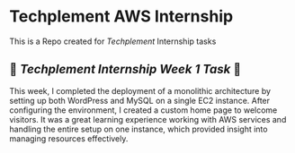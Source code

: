 # Techplement AWS Internship
This is a Repo created for *Techplement* Internship tasks

## 🚀 *Techplement Internship Week 1 Task* 🚀

This week, I completed the deployment of a monolithic architecture by setting up both WordPress and MySQL on a single EC2 instance. After configuring the environment, I created a custom home page to welcome visitors. It was a great learning experience working with AWS services and handling the entire setup on one instance, which provided insight into managing resources effectively.
